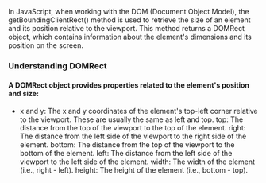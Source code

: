 In JavaScript, when working with the DOM (Document Object Model), the getBoundingClientRect() method is used to retrieve the size of an element and its position relative to the viewport. This method returns a DOMRect object, which contains information about the element's dimensions and its position on the screen.




### Understanding DOMRect

#### A DOMRect object provides properties related to the element's position and size:

- x and y: The x and y coordinates of the element's top-left corner relative to the viewport. These are usually the same as left and top.
top: The distance from the top of the viewport to the top of the element.
right: The distance from the left side of the viewport to the right side of the element.
bottom: The distance from the top of the viewport to the bottom of the element.
left: The distance from the left side of the viewport to the left side of the element.
width: The width of the element (i.e., right - left).
height: The height of the element (i.e., bottom - top).
